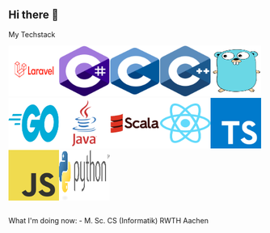 ## Hi there 👋


My Techstack
<table>
  <tr>
    <img src="/assets/Laravel.svg" width="100" height="100">
    <img src="/assets/c--4.svg" width="100" height="100">
    <img src="/assets/c-1.svg" width="100" height="100">
    <img src="/assets/c.svg" width="100" height="100">
    <img src="/assets/go-8.svg" width="100" height="100">
    <img src="/assets/golang-1.svg" width="100" height="100">
  </tr>
  <tr>
    <img src="/assets/java.svg" width="100" height="100">
    <img src="/assets/scala-original-wordmark.svg" width="100" height="100">
    <img src="/assets/react-2.svg" width="100" height="100">
    <img src="/assets/typescript.svg" width="100" height="100">
    <img src="/assets/logo-javascript.svg" width="100" height="100">
    <img src="/assets/python-3.svg" width="100" height="100">
  </tr>
</table>
What I'm doing now:
- M. Sc. CS (Informatik) RWTH Aachen
